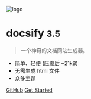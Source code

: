 <!-- _coverpage.md -->
 
![logo](https://throwable-blog-1256189093.cos.ap-guangzhou.myqcloud.com/202009/_media/icon.svg)
 
# docsify <small>3.5</small>
 
> 一个神奇的文档网站生成器。
 
- 简单、轻便 (压缩后 ~21kB)
- 无需生成 html 文件
- 众多主题
 
[GitHub](https://github.com/docsifyjs/docsify/)
[Get Started](#docsify)